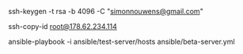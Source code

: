 ssh-keygen -t rsa -b 4096 -C "simonnouwens@gmail.com"

ssh-copy-id root@178.62.234.114

ansible-playbook -i ansible/test-server/hosts  ansible/beta-server.yml

